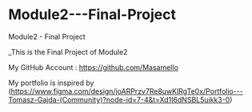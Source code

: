 # Module2---Final-Project

Module2 - Final Project

\_This is the Final Project of Module2

My GitHub Account : https://github.com/Masamello

My portfolio is inspired by (https://www.figma.com/design/joARPrzv7Re8uwKlRgTe0x/Portfolio---Tomasz-Gajda-(Community)?node-id=7-4&t=Xd1I6dNSBL5uikk3-0)
